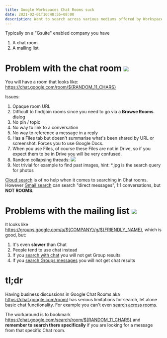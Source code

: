 ```yaml
---
title: Google Workspaces Chat Rooms suck
date: 2021-02-01T10:48:55+08:00
description: Want to search across various mediums offered by Workspaces? You can't with chat rooms
---
```


Typically on a "Gsuite" enabled company you have

1. A chat room
2. A mailing list

# Problem with the chat room <img src="https://s.natalian.org/2021-02-01/chat.png">

You will have a room that looks like: https://chat.google.com/room/${RANDOM_11_CHARS}

Issues:

1. Opaque room URL
1. Difficult to find/join rooms since you need to go via a **Browse Rooms** dialog
1. No pin / topic
1. No way to link to a conversation
1. No way to reference a message in a reply
1. Has a Files tab but doesn't summarise what's been shared by URL or screenshot. Forces you to use Google Docs.
1. When you use Files, of course these Files are not in Drive, so if you expect
them to be in Drive you will be very confused.
1. Random collapsing threads: <img src="https://s.natalian.org/2021-04-28/collapse.png">
1. Not trivial for example to find past images, hint: *.jpg is the search query for photos

[Cloud search](https://s.natalian.org/2021-02-01/cloud-search.png) is of no
help when it comes to searching in Chat rooms. However [Gmail
search](https://s.natalian.org/2021-02-01/gmail.png) can search "direct
messages", 1:1 conversations, but **NOT ROOMS**.

# Problems with the mailing list <img src="https://s.natalian.org/2021-02-01/groups.png">

It looks like https://groups.google.com/a/${COMPANY}/g/${FRIENDLY_NAME}, which is good, but:

1. It's even **slower** than Chat
2. People tend to use chat instead
3. If you [search with chat](https://s.natalian.org/2021-02-01/search-messages.png) you will not get Group results
4. If you [search Groups messages](https://s.natalian.org/2021-02-01/search-groups-conversations.png) you will not get chat results

# tl;dr

Having business discussions in Google Chat Rooms aka https://chat.google.com/room/ has serious limitations for search, let alone basic chat functionality. For example you can't even [search across rooms](https://s.natalian.org/2021-02-01/searching-chat.png).

The workaround is to bookmark
https://chat.google.com/search/room/${RANDOM_11_CHARS} and **remember to search
there specifically** if you are looking for a message from that specific Chat room.
